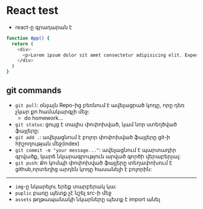 # React test

- react-ը գրադարան է

```bash
function App() {
  return (
    <div>
      <p>Lorem ipsum dolor sit amet consectetur adipisicing elit. Expedita molestiae a cum ipsam architecto tempora incidunt dolor. Sint, corrupti optio distinctio earum praesentium et sit repudiandae consectetur culpa accusantium quo?</p>
    </div>
  )
}
```

## git commands

- `git pull`: օնլայն Repo-ից բեռնում է ավելացրած կոդը, որը դեռ չկար քո համակարգչի մեջ:
  - do homework...
- `git status`: ցույց է տալիս փոփոխված, կամ նոր ստեղծված ֆայլերը:
- `git add .`: ավելացնում է բոլոր փոփոխված ֆայլերը git-ի հիշողության մեջ(index)
- `git commit -m "your message..."`: ավելացնում է պարտադիր գրվածք, կարճ նկարագրություն արված գործի վերաբերյալ:
- `git push`: Քո կոմպի փոփոխված ֆայլերը տեղափոխում է github,որտեղից արդեն կոդը հասանելի է բոլորին:

---

- `img`-ը նկարելու երեք տարբերակ կա:
- `puplic` բառը պետք չէ նշել src-ի մեջ
- `assets` թղթապանակի նկարները պետք է import անել
